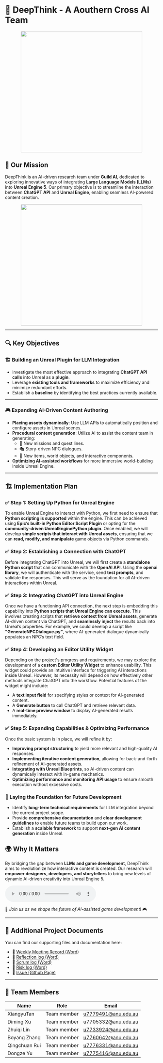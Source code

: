 # 🌟 DeepThink - A Aouthern Cross AI Team

<div align="center">
  <img src="https://i.imgur.com/GZ7rUqN.gif" width="400"/>
</div>  

## 🎯 Our Mission

DeepThink is an AI-driven research team under **Guild AI**, dedicated to exploring innovative ways of integrating **Large Language Models (LLMs)** into **Unreal Engine 5**. Our primary objective is to streamline the interaction between **ChatGPT API** and **Unreal Engine**, enabling seamless AI-powered content creation.

<div align="center">
  <img src="https://media.giphy.com/media/QTfX9Ejfra3ZmNxh6B/giphy.gif" width="400"/>
</div>


---

## 🔍 Key Objectives

### 🏗️ **Building an Unreal Plugin for LLM Integration**
- Investigate the most effective approach to integrating **ChatGPT API calls** into Unreal as a **plugin**.
- Leverage **existing tools and frameworks** to maximize efficiency and minimize redundant efforts.
- Establish a **baseline** by identifying the best practices currently available.

---

### 🎮 **Expanding AI-Driven Content Authoring**
- **Placing assets dynamically**: Use LLM APIs to automatically position and configure assets in Unreal scenes.
- **Procedural content generation**: Utilize AI to assist the content team in generating:
  - 📜 New missions and quest lines.
  - 🎭 Story-driven NPC dialogues.
  - 🎁 New items, world objects, and interactive components.
- **Optimizing AI-assisted workflows** for more immersive world-building inside Unreal Engine.

---

## 🏗 Implementation Plan

### ✅ Step 1: Setting Up Python for Unreal Engine
To enable Unreal Engine to interact with Python, we first need to ensure that **Python scripting is supported** within the engine. This can be achieved using **Epic’s built-in Python Editor Script Plugin** or opting for the **community-driven UnrealEnginePython plugin**. Once enabled, we will develop **simple scripts that interact with Unreal assets**, ensuring that we can **read, modify, and manipulate** game objects via Python commands.

### ✅ Step 2: Establishing a Connection with ChatGPT
Before integrating ChatGPT into Unreal, we will first create a **standalone Python script** that can communicate with the **OpenAI API**. Using the **openai library**, we will authenticate with the service, send **test prompts**, and validate the responses. This will serve as the foundation for all AI-driven interactions within Unreal.

### ✅ Step 3: Integrating ChatGPT into Unreal Engine
Once we have a functioning API connection, the next step is embedding this capability into **Python scripts that Unreal Engine can execute**. This involves creating scripts that **retrieve context from Unreal assets**, generate AI-driven content via ChatGPT, and **seamlessly inject** the results back into Unreal’s properties. For example, we could develop a script like **"GenerateNPCDialogue.py"**, where AI-generated dialogue dynamically populates an NPC’s text field.

### ✅ Step 4: Developing an Editor Utility Widget
Depending on the project's progress and requirements, we may explore the development of a **custom Editor Utility Widget** to enhance usability. This widget could provide an intuitive interface for triggering AI interactions inside Unreal. However, its necessity will depend on how effectively other methods integrate ChatGPT into the workflow. Potential features of the widget might include:
- A **text input field** for specifying styles or context for AI-generated content.
- A **Generate button** to call ChatGPT and retrieve relevant data.
- A **real-time preview window** to display AI-generated results immediately.

### ✅ Step 5: Expanding Capabilities & Optimizing Performance
Once the basic system is in place, we will refine it by:
- **Improving prompt structuring** to yield more relevant and high-quality AI responses.
- **Implementing iterative content generation**, allowing for back-and-forth refinement of AI-generated assets.
- **Integrating with Unreal Blueprints**, so AI-driven content can dynamically interact with in-game mechanics.
- **Optimizing performance and monitoring API usage** to ensure smooth execution without excessive costs.

### 🚀 **Laying the Foundation for Future Development**
- Identify **long-term technical requirements** for LLM integration beyond the current project scope.
- Provide **comprehensive documentation** and **clear development guidelines** to enable future teams to build upon our work.
- Establish a **scalable framework** to support **next-gen AI content generation** inside Unreal.

## 🌍 Why It Matters
By bridging the gap between **LLMs and game development**, DeepThink aims to revolutionize how interactive content is created. Our research will **empower designers, developers, and storytellers** to bring new levels of dynamic AI-driven creativity into Unreal Engine 5. 

<audio controls>
  <source src="https://files.catbox.moe/amo4p6.mp3" type="audio/mpeg">
</audio>

🚀 *Join us as we shape the future of AI-assisted game development!* 🎮

---

## 📄 Additional Project Documents

You can find our supporting files and documentation here:
- 🧩 [Weekly Meeting Record (Word)](https://anu365-my.sharepoint.com/:w:/g/personal/u7779491_anu_edu_au/ETsG5hYUFolOm8YgzA7JOjQBOcjZiMiZDUAs_TsFEfNG7A?e=UahHmo)
- 🧩 [Reflection log (Word)](https://docs.google.com/document/d/1sdAgFRltdWNN607z7K-vBRSHbkXO1tB8jcmmhmoRJFk/edit?usp=sharing)
- 🧩 [Scrum log (Word)](https://docs.google.com/document/d/1mTqhx3Qx7PSceR9ZKhv2mKJX5xxrKtjKlYn27QcoV8g/edit?usp=sharing)
- 🧩 [Risk log (Word)](https://docs.google.com/document/d/1P9ITq3K_k2EMazB4LNoyt7epT0v5S0n7MWlrb-fu4-s/edit?usp=sharing)
- 🧩 [Issue (Github Page)](https://github.com/orgs/southern-cross-ai/projects/44/views/1)

---

## 👥 Team Members
| Name | Role | Email |
|------|------|-------|
| XiangyuTan | Team member | u7779491@anu.edu.au |
| Diming Xu | Team member | u7705332@anu.edu.au |
| Zhuiqi Lin | Team member | u7733924@anu.edu.au |
| Boyang Zhang | Team member | u7760642@anu.edu.au |
| Qingchuan Rui | Team member | u7776331@anu.edu.au |
| Dongze Yu | Team member | u7775416@anu.edu.au |
